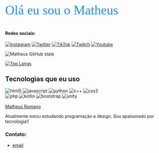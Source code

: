 <link href="https://fonts.googleapis.com/css2?family=Sedgwick+Ave+Display&display=swap" rel="stylesheet">

<p style="color: #1E90FF; font-family: 'Sedgwick Ave Display', cursive; font-size: 3em"> Olá eu sou o Matheus 👋🏽</p>


#### Redes sociais:

[![Instagram](https://img.shields.io/badge/Instagram-E4405F?style=for-the-badge&logo=instagram&logoColor=white)](https://www.instagram.com/_cooingcr/)
[![Twitter](https://img.shields.io/badge/Twitter-1DA1F2?style=for-the-badge&logo=twitter&logoColor=white)](https://twitter.com/CooingXz)
[![TikTok](https://img.shields.io/badge/TikTok-000000?style=for-the-badge&logo=tiktok&logoColor=white)](https://www.tiktok.com/@cooingxy)
[![Twitch](https://img.shields.io/badge/Twitch-9146FF?style=for-the-badge&logo=twitch&logoColor=white)](https://www.twitch.tv/cooingcr)
[![Youtube](https://img.shields.io/badge/YouTube-FF0000?style=for-the-badge&logo=youtube&logoColor=white)](https://www.youtube.com/channel/UCtYIQINwoyZ62bDVOmtZX5A)


![Matheus GitHub stats](https://github-readme-stats.vercel.app/api?username=cooingcy&show_icons=true&theme=transparent)

[![Top Langs](https://github-readme-stats.vercel.app/api/top-langs/?username=cooingcy&layout=compact)](https://github.com/anuraghazra/github-readme-stats)

## Tecnologias que eu uso

<div style="display: inline_block">
    <img alt="html5" src="https://img.shields.io/badge/HTML5-E34F26?style=for-the-badge&logo=html5&logoColor=white" />
    <img alt="javascript" src="https://img.shields.io/badge/JavaScript-323330?style=for-the-badge&logo=javascript&logoColor=F7DF1E" />
    <img alt="python" src="https://img.shields.io/badge/Python-14354C?style=for-the-badge&logo=python&logoColor=white" />
    <img alt="c++" src="https://img.shields.io/badge/C%2B%2B-00599C?style=for-the-badge&logo=c%2B%2B&logoColor=white" />
    <img alt="css3" src="https://img.shields.io/badge/CSS3-1572B6?style=for-the-badge&logo=css3&logoColor=white" />
    <br>
    <img alt="php" src="https://img.shields.io/badge/PHP-777BB4?style=for-the-badge&logo=php&logoColor=white" />
    <img alt="kotlin" src="https://img.shields.io/badge/Kotlin-0095D5?&style=for-the-badge&logo=kotlin&logoColor=white" />
    <img alt="bootstrap" src="https://img.shields.io/badge/Bootstrap-563D7C?style=for-the-badge&logo=bootstrap&logoColor=white" />
    <img alt="unity" src="https://img.shields.io/badge/Unity-100000?style=for-the-badge&logo=unity&logoColor=white" />
</div>
<br>

<div class="badge-base LI-profile-badge" data-locale="pt_BR" data-size="medium" data-theme="dark" data-type="HORIZONTAL" data-vanity="mtc07" data-version="v1"><a class="badge-base__link LI-simple-link" href="https://br.linkedin.com/in/mtc07?trk=profile-badge">Matheus Romano</a></div>
              

Atualmente estou estudando programação e design. Sou apaixonado por tecnologia!!

### Contato:
- [email](matheuscurciromano@gmail.com)
